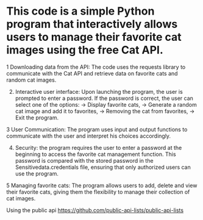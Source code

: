 # This code is a simple Python program that interactively allows users to manage their favorite cat images using the free Cat API. 

1 Downloading data from the API: The code uses the requests library to communicate with the Cat API and retrieve data on favorite cats and random cat images.

2. Interactive user interface: Upon launching the program, the user is prompted to enter a password. If the password is correct, the user can select one of the options:
-> Display favorite cats,
-> Generate a random cat image and add it to favorites,
-> Removing the cat from favorites,
-> Exit the program.

3 User Communication: The program uses input and output functions to communicate with the user and interpret his choices accordingly.

4. Security: the program requires the user to enter a password at the beginning to access the favorite cat management function. This password is compared with the stored password in the Sensitivedata.credentials file, ensuring that only authorized users can use the program.

5 Managing favorite cats: The program allows users to add, delete and view their favorite cats, giving them the flexibility to manage their collection of cat images.
 






 Using the public api https://github.com/public-api-lists/public-api-lists 
